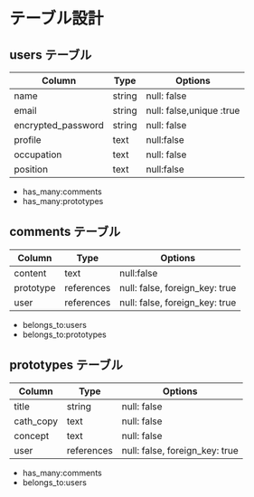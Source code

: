 # テーブル設計

## users テーブル　

| Column             | Type   | Options                  |
| ------------------ | ------ | ------------------------ |
| name               | string | null: false              |
| email              | string | null: false,unique :true |
| encrypted_password | string | null: false              |
| profile            | text   | null:false               |
| occupation         | text   | null: false              |
| position           | text   | null:false               |

- has_many:comments
- has_many:prototypes


## comments テーブル

| Column  | Type       | Options                        |
| --------| ---------- | ------------------------------ |
|content  | text       | null:false                     |
|prototype| references | null: false, foreign_key: true |
|user     | references | null: false, foreign_key: true |

- belongs_to:users
- belongs_to:prototypes


## prototypes テーブル

| Column      | Type       | Options                        |
| ------------| ---------- | ------------------------------ |
| title       | string     | null: false                    |
| cath_copy   | text       | null: false                    |
| concept     | text       | null: false                    |
| user        | references | null: false, foreign_key: true |

- has_many:comments
- belongs_to:users